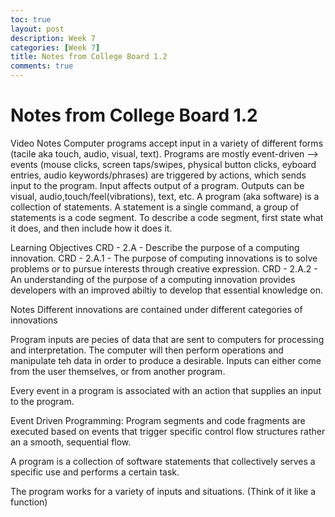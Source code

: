 ```yaml
---
toc: true
layout: post
description: Week 7
categories: [Week 7]
title: Notes from College Board 1.2
comments: true
--- 
```


# Notes from College Board 1.2

Video Notes
Computer programs accept input in a variety of different forms (tacile aka touch, audio, visual, text). Programs are mostly event-driven –> events (mouse clicks, screen taps/swipes, physical button clicks, eyboard entries, audio keywords/phrases) are triggered by actions, which sends input to the program. Input affects output of a program. Outputs can be visual, audio,touch/feel(vibrations), text, etc. A program (aka software) is a collection of statements. A statement is a single command, a group of statements is a code segment. To describe a code segment, first state what it does, and then include how it does it.

Learning Objectives
CRD - 2.A - Describe the purpose of a computing innovation.
CRD - 2.A.1 - The purpose of computing innovations is to solve problems or to pursue interests through creative expression.
CRD - 2.A.2 - An understanding of the purpose of a computing innovation provides developers with an improved abiltiy to develop that essential knowledge on.

Notes
Different innovations are contained under different categories of innovations

Program inputs are pecies of data that are sent to computers for processing and interpretation. The computer will then perform operations and manipulate teh data in order to produce a desirable. Inputs can either come from the user themselves, or from another program.

Every event in a program is associated with an action that supplies an input to the program.

Event Driven Programming: Program segments and code fragments are executed based on events that trigger specific control flow structures rather an a smooth, sequential flow.

A program is a collection of software statements that collectively serves a specific use and performs a certain task.

The program works for a variety of inputs and situations. (Think of it like a function)